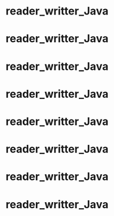 # reader_writter_Java
# reader_writter_Java
# reader_writter_Java
# reader_writter_Java
# reader_writter_Java
# reader_writter_Java
# reader_writter_Java
# reader_writter_Java
